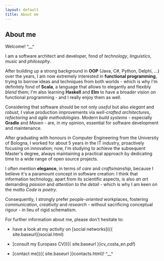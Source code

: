 ```yaml
---
layout: default
title: About me
---
```

## About me

Welcome! ^\_\_^

I am a software architect and developer, fond of *technology*, *linguistics*, *music* and *philosophy*.

After building up a strong background in **OOP** (Java, C#, Python, Delphi, ...) over the years, I am now extremely interested in **functional programming**, trying to borrow ideas and techniques from both worlds - which is why I'm definitely fond of **Scala**, a language that allows to elegantly and flexibly *blend* them; I'm also learning **Haskell** and **Elm** to have a broader vision on functional programming - and I really enjoy them as well.

Considering that software should be not only *useful* but also *elegant* and *robust*, I value production improvements via *well-crafted architectures*, *refactoring* and *agile methodologies*. Modern *build systems* - especially **Gradle** and *Maven* - are, in my opinion, essential for software development and maintenance.

After graduating with honours in Computer Engineering from the University of Bologna, I worked for about 5 years in the IT industry, proactively focusing on innovation; now, I'm studying to achieve the subsequent Master's degree, always maintaining a practical approach by dedicating time to a wide range of open source projects.

I often mention **elegance**, in terms of *care* and *craftsmanship*, because I believe it's a paramount concept in software creation: I think that information technology, apart from its scientific aspects, is also *an art* demanding *passion* and *attention to the detail* - which is why I am keen on the motto *Code is poetry*.

Consequently, I strongly prefer *people-oriented* workplaces, fostering *communication*, *creativity* and *research* - without sacrificing conceptual rigour - in lieu of rigid schematism.


For further information about me, please don't hesitate to:

* have a look at my activity on [social networks]({{ site.baseurl}}social.html)

* [consult my Europass CV]({{ site.baseurl }}cv_costa_en.pdf)

* [contact me]({{ site.baseurl }}contacts.html)! ^\_\_^
